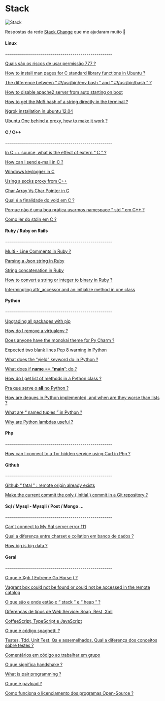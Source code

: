 
# Stack

![Stack](https://cdn.sstatic.net/Sites/br/img/apple-touch-icon@2.png?v=2bb2b60be04f)

Respostas da rede [Stack Change](http://portuguese.stackexchange.com/) que me ajudaram muito 🤖

<h4>Linux</h4>
------------------------------------------------------

[Quais são os riscos de usar permissão 777 ?](http://pt.stackoverflow.com/questions/169996/quais-s%c3%a3o-os-riscos-de-usar-permiss%c3%a3o-777)

[How to install man pages for C standard library functions in Ubuntu ?](https://superuser.com/questions/40609/how-to-install-man-pages-for-c-standard-library-functions-in-ubuntu)

[The difference between “ #!/usr/bin/env bash ” and “ #!/usr/bin/bash ” ?](http://stackoverflow.com/questions/16365130/the-difference-between-usr-bin-env-bash-and-usr-bin-bash)

[How to disable apache2 server from auto starting on boot](https://askubuntu.com/questions/170640/how-to-disable-apache2-server-from-auto-starting-on-boot)

[How to get the Md5 hash of a string directly in the terminal ?](https://askubuntu.com/questions/53846/how-to-get-the-md5-hash-of-a-string-directly-in-the-terminal)

[Ngrok installation in ubuntu 12.04](https://askubuntu.com/questions/703078/ngrok-installation-in-ubuntu-12-04)

[Ubuntu One behind a proxy, how to make it work ?](https://askubuntu.com/questions/7081/ubuntu-one-behind-a-proxy-how-to-make-it-work?s=1|0.0000)

<h4>C / C++</h4>
------------------------------------------------------

[In C ++ source, what is the effect of extern “ C ” ?](http://stackoverflow.com/questions/1041866/in-c-source-what-is-the-effect-of-extern-c)

[How can I send e-mail in C ?](http://stackoverflow.com/questions/2362989/how-can-i-send-e-mail-in-c)

[Windows keylogger in C](http://codereview.stackexchange.com/questions/46980/windows-keylogger-in-c)

[Using a socks proxy from C++](http://stackoverflow.com/questions/2809559/using-a-socks-proxy-from-c?noredirect=1&lq=1)

[Char Array Vs Char Pointer in C](http://stackoverflow.com/questions/10186765/char-array-vs-char-pointer-in-c?rq=1)

[Qual é a finalidade do void em C ?](http://pt.stackoverflow.com/questions/97138/qual-%c3%a9-a-finalidade-do-void-em-c)

[Porque não é uma boa prática usarmos namespace “ std ” em C++ ?](http://pt.stackoverflow.com/questions/38435/porque-n%c3%a3o-%c3%a9-uma-boa-pr%c3%a1tica-usarmos-namespace-std-em-c)

[Como ler do stdin em C ?](http://pt.stackoverflow.com/questions/42981/como-ler-do-stdin-em-c)

<h4>Ruby / Ruby on Rails</h4>
------------------------------------------------------

[Multi - Line Comments in Ruby ?](http://stackoverflow.com/questions/2989762/multi-line-comments-in-ruby)

[Parsing a Json string in Ruby](http://stackoverflow.com/questions/5410682/parsing-a-json-string-in-ruby)

[String concatenation in Ruby](http://stackoverflow.com/questions/377768/string-concatenation-in-ruby)

[How to convert a string or integer to binary in Ruby ?](http://stackoverflow.com/questions/2339695/how-to-convert-a-string-or-integer-to-binary-in-ruby)

[Intermingling attr_accessor and an initialize method in one class](http://stackoverflow.com/questions/16655915/intermingling-attr-accessor-and-an-initialize-method-in-one-class)

<h4>Python</h4>
------------------------------------------------------

[Upgrading all packages with pip](http://stackoverflow.com/questions/2720014/upgrading-all-packages-with-pip)

[How do I remove a virtualenv ?](http://stackoverflow.com/questions/11005457/how-do-i-remove-delete-a-virtualenv)

[Does anyone have the monokai theme for Py Charm ?](http://stackoverflow.com/questions/4233600/does-anyone-have-the-monokai-theme-for-pycharm)

[Expected two blank lines Pep 8 warning in Python](http://stackoverflow.com/questions/33466860/expected-two-blank-lines-pep8-warning-in-python)

[What does the “yield” keyword do in Python ?](http://stackoverflow.com/questions/231767/what-does-the-yield-keyword-do-in-python)

[What does if __name__ == “__main__”: do ?](http://stackoverflow.com/questions/419163/what-does-if-name-main-do)

[How do I get list of methods in a Python class ?](http://stackoverflow.com/questions/1911281/how-do-i-get-list-of-methods-in-a-python-class)

[Pra que serve o __all__ no Python ?](http://pt.stackoverflow.com/questions/176527/pra-que-serve-o-all-no-python)

[How are deques in Python implemented, and when are they worse than lists ?](http://stackoverflow.com/questions/6256983/how-are-deques-in-python-implemented-and-when-are-they-worse-than-lists)

[What are “ named tuples ” in Python ?](http://stackoverflow.com/questions/2970608/what-are-named-tuples-in-python)

[Why are Python lambdas useful ?](http://stackoverflow.com/questions/890128/why-are-python-lambdas-useful)

<h4>Php</h4>
------------------------------------------------------

[How can I connect to a Tor hidden service using Curl in Php ?](http://stackoverflow.com/questions/15445285/how-can-i-connect-to-a-tor-hidden-service-using-curl-in-php)

<h4>Github</h4>
------------------------------------------------------

[Github “ fatal " : remote origin already exists](http://stackoverflow.com/questions/10904339/github-fatal-remote-origin-already-exists)

[Make the current commit the only ( initial ) commit in a Git repository ?](http://stackoverflow.com/questions/9683279/make-the-current-commit-the-only-initial-commit-in-a-git-repository)

<h4>Sql / Mysql - Mysqli / Post / Mongo ... </h4>
------------------------------------------------------

[Can't connect to My Sql server error 111](http://stackoverflow.com/questions/1420839/cant-connect-to-mysql-server-error-111)

[Qual a diferença entre charset e collation em banco de dados ?](http://pt.stackoverflow.com/questions/30329/qual-a-diferen%c3%a7a-entre-charset-e-collation-em-banco-de-dados)

[How big is big data ?](http://datascience.stackexchange.com/questions/19/how-big-is-big-data)

<h4>Geral</h4>
------------------------------------------------------

[O que é Xgh ( Extreme Go Horse ) ?](http://pt.stackoverflow.com/questions/164124/o-que-%C3%A9-xgh-extreme-go-horse)

[Vagrant box could not be found or could not be accessed in the remote catalog](http://stackoverflow.com/questions/40473943/vagrant-box-could-not-be-found-or-could-not-be-accessed-in-the-remote-catalog)

[O que são e onde estão o “ stack ” e “ heap ” ?](http://pt.stackoverflow.com/questions/3797/o-que-s%c3%a3o-e-onde-est%c3%a3o-o-stack-e-heap)

[Diferenças de tipos de Web Service: Soap, Rest, Xml](http://pt.stackoverflow.com/questions/11183/diferen%c3%a7as-de-tipos-de-web-service-soap-rest-xml)

[CoffeeScript, TypeScript e JavaScript](http://pt.stackoverflow.com/questions/15998/coffeescript-typescript-e-javascript)

[O que é código spaghetti ?](http://pt.stackoverflow.com/questions/31315/o-que-%c3%a9-c%c3%b3digo-spaghetti)

[Testes, Tdd, Unit Test, Qa e assemelhados. Qual a diferença dos conceitos sobre testes ?](http://pt.stackoverflow.com/questions/19177/testes-tdd-unit-test-qa-e-assemelhados-qual-a-diferen%c3%a7a-dos-conceitos-sobre)

[Comentários em código ao trabalhar em grupo](http://pt.stackoverflow.com/questions/56751/coment%c3%a1rios-em-c%c3%b3digo-ao-trabalhar-em-grupo)

[O que significa handshake ?](http://pt.stackoverflow.com/questions/181115/o-que-significa-handshake)

[What is pair programming ?](http://stackoverflow.com/questions/696586/what-is-pair-programming)

[O que é payload ?](http://pt.stackoverflow.com/questions/188469/o-que-%c3%a9-payload)

[Como funciona o licenciamento dos programas Open-Source ?](http://pt.stackoverflow.com/questions/29789/como-funciona-o-licenciamento-dos-programas-open-source)
